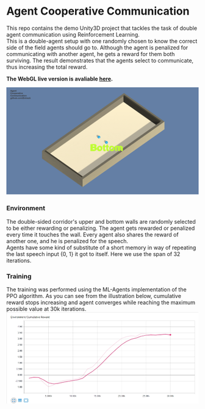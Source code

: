 # Agent Cooperative Communication
This repo contains the demo Unity3D project that tackles the task of double agent communication using Reinforcement Learning.  
This is a double-agent setup with one randomly chosen to know the correct side of the field agents should go to. Although the agent is penalized for communicating with another agent, he gets a reward for them both surviving. The result demonstrates that the agents select to communicate, thus increasing the total reward.  

**The WebGL live version is avaliable [here](https://entrack.github.io/Agent-Cooperative-Communication/).**  

![](GitImages/run.gif)

### Environment
The double-sided corridor's upper and bottom walls are randomly selected to be either rewarding or penalizing. The agent gets rewarded or penalized every time it touches the wall. Every agent also shares the reward of another one, and he is penalized for the speech.  
Agents have some kind of substitute of a short memory in way of repeating the last speech input {0, 1} it got to itself. Here we use the span of 32 iterations.  

### Training
The training was performed using the ML-Agents implementation of the PPO algorithm. As you can see from the illustration below, cumulative reward stops increasing and agent converges while reaching the maximum possible value at 30k iterations.  
![](GitImages/reward_grah.jpg)